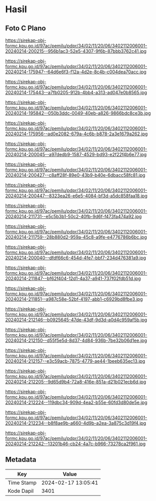 # Hasil

## Foto C Plano

https://sirekap-obj-formc.kpu.go.id/97ac/pemilu/pdpr/34/02/11/20/06/3402112006001-20240214-200215--956b1ac3-52e5-4307-9f6b-87bbb3762c41.jpg

https://sirekap-obj-formc.kpu.go.id/97ac/pemilu/pdpr/34/02/11/20/06/3402112006001-20240214-175947--64d6e6f3-f12a-4d2e-8c4b-c004dea70acc.jpg

https://sirekap-obj-formc.kpu.go.id/97ac/pemilu/pdpr/34/02/11/20/06/3402112006001-20240214-175443--a7fb0205-912b-4bb4-a313-ad047e0b8565.jpg

https://sirekap-obj-formc.kpu.go.id/97ac/pemilu/pdpr/34/02/11/20/06/3402112006001-20240214-195842--050b3ddc-0049-40eb-a826-9866bdc8ce3b.jpg

https://sirekap-obj-formc.kpu.go.id/97ac/pemilu/pdpr/34/02/11/20/06/3402112006001-20240214-175956--ad0e2082-679a-4c6b-b878-2a3e1679a262.jpg

https://sirekap-obj-formc.kpu.go.id/97ac/pemilu/pdpr/34/02/11/20/06/3402112006001-20240214-200045--a97dedb9-1587-4529-bd93-e2f22f4b6e77.jpg

https://sirekap-obj-formc.kpu.go.id/97ac/pemilu/pdpr/34/02/11/20/06/3402112006001-20240214-200427--c8aff28f-89e0-43b9-b40e-6dbacc58fc81.jpg

https://sirekap-obj-formc.kpu.go.id/97ac/pemilu/pdpr/34/02/11/20/06/3402112006001-20240214-200447--8323ea26-e6e5-4084-bf3d-a5dc858faa18.jpg

https://sirekap-obj-formc.kpu.go.id/97ac/pemilu/pdpr/34/02/11/20/06/3402112006001-20240214-211731--e5c5b3b1-50c2-40fb-9d6f-f473fa474a92.jpg

https://sirekap-obj-formc.kpu.go.id/97ac/pemilu/pdpr/34/02/11/20/06/3402112006001-20240214-211759--28b880d2-959a-45c8-a9fe-e4776786b6bc.jpg

https://sirekap-obj-formc.kpu.go.id/97ac/pemilu/pdpr/34/02/11/20/06/3402112006001-20240214-200040--dfdf66c6-454d-4fe7-bbf7-234d476381a9.jpg

https://sirekap-obj-formc.kpu.go.id/97ac/pemilu/pdpr/34/02/11/20/06/3402112006001-20240214-211847--bf62f404-12d1-4a37-a941-737f02fdb51d.jpg

https://sirekap-obj-formc.kpu.go.id/97ac/pemilu/pdpr/34/02/11/20/06/3402112006001-20240214-211851--a987c58e-52bf-4197-abb1-c6929bd8fbe3.jpg

https://sirekap-obj-formc.kpu.go.id/97ac/pemilu/pdpr/34/02/11/20/06/3402112006001-20240214-212146--b0925645-47de-43df-9d3d-a0d4c959af5b.jpg

https://sirekap-obj-formc.kpu.go.id/97ac/pemilu/pdpr/34/02/11/20/06/3402112006001-20240214-212150--d55f5e5d-8d37-4d84-936b-7be32b06d1ee.jpg

https://sirekap-obj-formc.kpu.go.id/97ac/pemilu/pdpr/34/02/11/20/06/3402112006001-20240214-212157--e3c59acb-7875-4779-ae44-1beeb635ec13.jpg

https://sirekap-obj-formc.kpu.go.id/97ac/pemilu/pdpr/34/02/11/20/06/3402112006001-20240214-212205--9d65d9b4-72a8-416e-851a-d21b021ecb6d.jpg

https://sirekap-obj-formc.kpu.go.id/97ac/pemilu/pdpr/34/02/11/20/06/3402112006001-20240214-212224--119dbc34-909d-4ea2-b55e-60fd3d80de5e.jpg

https://sirekap-obj-formc.kpu.go.id/97ac/pemilu/pdpr/34/02/11/20/06/3402112006001-20240214-212234--b8f8ae9b-a660-4d9b-a2ea-3a875c3d19f4.jpg

https://sirekap-obj-formc.kpu.go.id/97ac/pemilu/pdpr/34/02/11/20/06/3402112006001-20240214-212242--13201b46-cb24-4a7c-b966-73278ca2f961.jpg


## Metadata

| Key        | Value               |
| ---------- | ------------------- |
| Time Stamp | 2024-02-17 13:05:41 |
| Kode Dapil | 3401                |



